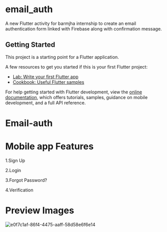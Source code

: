 # email_auth

A new Flutter activity for barmjha internship to create an email authentication form linked with Firebase along with confirmation message.

## Getting Started

This project is a starting point for a Flutter application.

A few resources to get you started if this is your first Flutter project:

- [Lab: Write your first Flutter app](https://docs.flutter.dev/get-started/codelab)
- [Cookbook: Useful Flutter samples](https://docs.flutter.dev/cookbook)

For help getting started with Flutter development, view the
[online documentation](https://docs.flutter.dev/), which offers tutorials,
samples, guidance on mobile development, and a full API reference.
# Email-auth

# Mobile app Features
1.Sign Up

2.Login

3.Forgot Password?

4.Verification

# Preview Images

![e0f7c1af-86f4-4475-aaff-58d58e6f6e14](https://github.com/RoaaAmin/Email-auth/assets/66753937/f8a9b5f9-0485-4fd8-843a-e7dbc7be796f)




